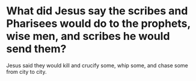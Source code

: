 # What did Jesus say the scribes and Pharisees would do to the prophets, wise men, and scribes he would send them?

Jesus said they would kill and crucify some, whip some, and chase some from city to city.
